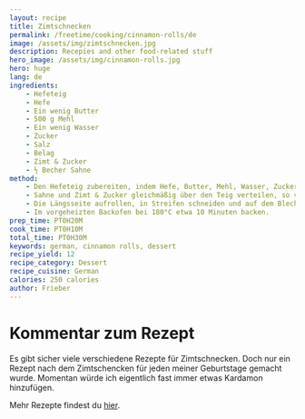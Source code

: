 ```yaml
---
layout: recipe
title: Zimtschnecken
permalink: /freetime/cooking/cinnamon-rolls/de
image: /assets/img/zimtschnecken.jpg
description: Recepies and other food-related stuff
hero_image: /assets/img/cinnamon-rolls.jpg
hero: huge
lang: de
ingredients:
    - Hefeteig
    - Hefe
    - Ein wenig Butter
    - 500 g Mehl
    - Ein wenig Wasser
    - Zucker
    - Salz
    - Belag
    - Zimt & Zucker
    - ½ Becher Sahne
method:
    - Den Hefeteig zubereiten, indem Hefe, Butter, Mehl, Wasser, Zucker und Salz miteinander vermengt werden. Den Teig zu einem Rechteck mit einer Dicke von 0,5 cm ausrollen.
    - Sahne und Zimt & Zucker gleichmäßig über den Teig verteilen, so viel Zimt und Zucker, bis sich der Zucker nicht mehr vollständig löst.
    - Die Längsseite aufrollen, in Streifen schneiden und auf dem Blech platzieren.
    - Im vorgeheizten Backofen bei 180°C etwa 10 Minuten backen.
prep_time: PT0H20M
cook_time: PT0H10M
total_time: PT0H30M
keywords: german, cinnamon rolls, dessert
recipe_yield: 12
recipe_category: Dessert
recipe_cuisine: German
calories: 250 calories
author: Frieber
---
```

# Kommentar zum Rezept
Es gibt sicher viele verschiedene Rezepte für Zimtschnecken. Doch nur ein Rezept nach dem Zimtschencken für jeden meiner Geburtstage gemacht wurde.
Momentan würde ich eigentlich fast immer etwas Kardamon hinzufügen.

Mehr Rezepte findest du [hier](/freetime/cooking/de).